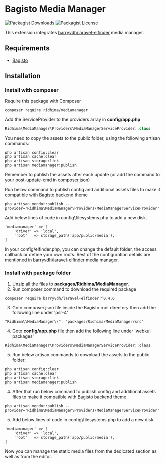 # Bagisto Media Manager
![Packagist Downloads](https://img.shields.io/packagist/dt/ridhima/mediamanager) ![Packagist License](https://img.shields.io/packagist/l/ridhima/mediamanager)

This extension integrates [barryvdh/laravel-elfinder](https://github.com/barryvdh/laravel-elfinder) media manager.

## Requirements
- [Bagisto](https://github.com/bagisto/bagisto)

## Installation

### Install with composer

Require this package with Composer

	composer require ridhima/mediamanager

Add the ServiceProvider to the providers array in **config/app.php**

```php
Ridhima\MediaManager\Providers\MediaManagerServiceProvider::class
```

You need to copy the assets to the public folder, using the following artisan commands:

	php artisan config:clear
	php artisan cache:clear
	php artisan storage:link
	php artisan mediamanager:publish

Remember to publish the assets after each update (or add the command to your post-update-cmd in composer.json)

Run below command to publish config and additional assets files to make it compatible with Bagisto backend theme

	php artisan vendor:publish --provider='Ridhima\MediaManager\Providers\MediaManagerServiceProvider'

Add below lines of code in config\filesystems.php to add a new disk.
```
'mediamanager' => [
    'driver' => 'local',
    'root'   => storage_path('app/public/media'),
]
```

In your config/elfinder.php, you can change the default folder, the access callback or define your own roots.
Rest of the configuration details are mentioned in [barryvdh/laravel-elfinder](https://github.com/barryvdh/laravel-elfinder) media manager.

### Install with package folder
1. Unzip all the files to **packages/Ridhima/MediaManager**.
2. Run composer command to download the required package
```
composer require barryvdh/laravel-elfinder:^0.4.6
```
3. Goto composer.json file inside the Bagisto root directory then add the following line under 'psr-4'
```
"Ridhima\\MediaManager\\": "packages/Ridhima/MediaManager/src"
```
4. Goto **config/app.php** file then add the following line under 'webkul packages'
```
Ridhima\MediaManager\Providers\MediaManagerServiceProvider::class
```
5. Run below artisan commands to download the assets to the public folder:
```
php artisan config:clear
php artisan cache:clear
php artisan storage:link
php artisan mediamanager:publish
```
4. After that run below command to publish config and additional assets files to make it compatible with Bagisto backend theme
```
php artisan vendor:publish --provider='Ridhima\MediaManager\Providers\MediaManagerServiceProvider'
```
5. Add below lines of code in config\filesystems.php to add a new disk.
```
'mediamanager' => [
    'driver' => 'local',
    'root'   => storage_path('app/public/media'),
]
```
Now you can manage the static media files from the dedicated section as well as from the editor.